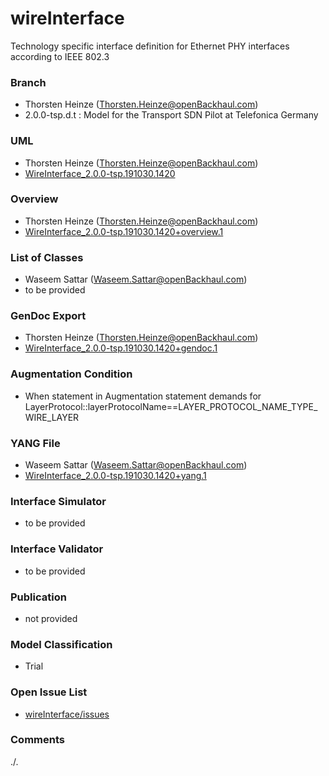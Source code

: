 # wireInterface
Technology specific interface definition for Ethernet PHY interfaces according to IEEE 802.3

### Branch
- Thorsten Heinze (Thorsten.Heinze@openBackhaul.com)
- 2.0.0-tsp.d.t : Model for the Transport SDN Pilot at Telefonica Germany

### UML
- Thorsten Heinze (Thorsten.Heinze@openBackhaul.com)
- [WireInterface_2.0.0-tsp.191030.1420](./WireInterface_2.0.0-tsp.191030.1420.zip)

### Overview 
- Thorsten Heinze (Thorsten.Heinze@openBackhaul.com)
- [WireInterface_2.0.0-tsp.191030.1420+overview.1](./WireInterface_2.0.0-tsp.191030.1420+overview.1.png)

### List of Classes
- Waseem Sattar (Waseem.Sattar@openBackhaul.com)
- to be provided

### GenDoc Export
- Thorsten Heinze (Thorsten.Heinze@openBackhaul.com)
- [WireInterface_2.0.0-tsp.191030.1420+gendoc.1](./WireInterface_2.0.0-tsp.191030.1420+gendoc.1.docx)

### Augmentation Condition
- When statement in Augmentation statement demands for LayerProtocol::layerProtocolName==LAYER_PROTOCOL_NAME_TYPE_WIRE_LAYER

### YANG File
- Waseem Sattar (Waseem.Sattar@openBackhaul.com)
- [WireInterface_2.0.0-tsp.191030.1420+yang.1](./WireInterface_2.0.0-tsp.191030.1420+yang.1.zip)

### Interface Simulator
- to be provided

### Interface Validator
- to be provided

### Publication
- not provided

### Model Classification
- Trial

### Open Issue List
- [wireInterface/issues](../../issues)

### Comments 
./.
